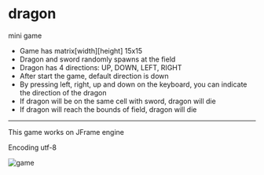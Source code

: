 # dragon
mini game

* Game has matrix[width][height] 15x15
* Dragon and sword randomly spawns at the field
* Dragon has 4 directions: UP, DOWN, LEFT, RIGHT
* After start the game, default direction is down
* By pressing left, right, up and down on the keyboard, you can indicate the direction of the dragon
* If dragon will be on the same cell with sword, dragon will die
* If dragon will reach the bounds of field, dragon will die
----------------------

This game works on JFrame engine

Encoding utf-8

![game](https://downloader.disk.yandex.ru/preview/061bb2368f9df48be20cdab55c684285175ae2518a59ae7872d56c3d54bb0ba8/634d5802/VWxXggrxDW1qoyUP4D-FCf9AK9uXw6kVyy5FggLyV44oLEY9NBtHNNB5yQpOpSIdQ11TYg0u9uQ6_0E3Uxv8hw%3D%3D?uid=0&filename=2022-10-17_12-24-04.png&disposition=inline&hash=&limit=0&content_type=image%2Fpng&owner_uid=0&tknv=v2&size=2048x2048)
